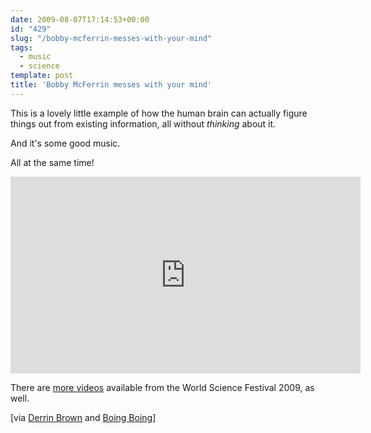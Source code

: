 ```yaml
---
date: 2009-08-07T17:14:53+00:00
id: "429"
slug: "/bobby-mcferrin-messes-with-your-mind"
tags:
  - music
  - science
template: post
title: 'Bobby McFerrin messes with your mind'
---
```


This is a lovely little example of how the human brain can actually figure
things out from existing information, all without <em>thinking</em> about it.

And it's some good music.

All at the same time!

<iframe width="560" height="315" src="https://www.youtube.com/embed/ne6tB2KiZuk" frameborder="0" allow="autoplay; encrypted-media" allowfullscreen></iframe>

There are
[more videos](https://www.youtube.com/channel/UCShHFwKyhcDo3g7hr4f1R8A)
available from the World Science Festival 2009, as well.

\[via
[Derrin Brown](http://derrenbrownart.com/blog/2009/08/bobby-mcferrin-hacks-brain-pentatonic-scale/)
and
[Boing Boing](http://www.boingboing.net/2009/08/01/bobby-mcferrin-hacks.html)\]
